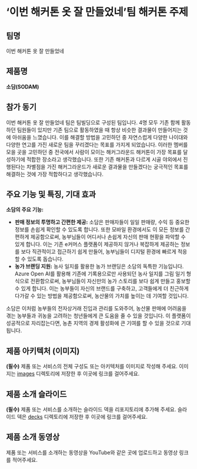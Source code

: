 # ‘이번 해커톤 옷 잘 만들었네’팀 해커톤 주제

## 팀명

이번 해커톤 옷 잘 만들었네

## 제품명

**소담(SODAM)**

## 참가 동기

이번 해커톤 옷 잘 만들었네 팀은 팀빌딩으로 구성된 팀입니다. 4명 모두 기존 함께 활동하던 팀원들이 있지만 기존 팀으로 활동하였을 때 항상 비슷한 결과물이 만들어지는 것에 아쉬움을 느꼈습니다. 이를 해결할 방법을 고민하던 중 자연스럽게 다양한 나이대와 다양한 연고를 가진 새로운 팀을 꾸리겠다는 목표를 가지게 되었습니다. 이러한 멤버를 모을 곳을 고민하던 중 전국에서 사람이 모이는 해커그라운드 해커톤이 가장 목표를 달성하기에 적합한 장소라고 생각했습니다. 또한 기존 해커톤과 다르게 시골 야외에서 진행된다는 차별점을 가진 해커그라운드가 새로운 결과물을 만들겠다는 궁극적인 목표를 해결하는 것에 가장 적합하다고 생각했습니다.

## 주요 기능 및 특징, 기대 효과

**소담의 주요 기능:**
- **판매 정보의 투명하고 간편한 제공:** 소담은 판매자들이 일일 판매량, 수익 등 중요한 정보를 손쉽게 확인할 수 있도록 합니다. 또한 모바일 환경에서도 이 모든 정보를 간편하게 제공함으로써, 농부님들이 어디서나 손쉽게 자신의 판매 현황을 파악할 수 있게 합니다. 이는 기존 e커머스 플랫폼이 제공하지 않거나 복잡하게 제공하는 정보를 보다 직관적이고 접근하기 쉽게 만들어, 농부님들이 디지털 환경에 빠르게 적응할 수 있도록 돕습니다.
- **농가 브랜딩 지원:** 농사 일지를 활용한 농가 브랜딩은 소담의 독특한 기능입니다. Azure Open AI를 활용해 기존에 기록용으로만 사용되던 농사 일지를 그림 일기 형식으로 전환함으로써, 농부님들이 자신만의 농가 스토리를 보다 쉽게 만들고 홍보할 수 있게 합니다. 이는 농부들이 자신의 브랜드를 구축하고, 고객들에게 더 친근하게 다가갈 수 있는 방법을 제공함으로써, 농산물의 가치를 높이는 데 기여할 것입니다.

소담은 이처럼 농부들의 전자상거래 진입과 관리를 도와주어, 농산물 판매에 어려움을 겪는 농부들과 귀농을 고려하는 청년들에게 큰 도움을 줄 수 있을 것입니다. 이 플랫폼이 성공적으로 자리잡는다면, 농촌 지역의 경제 활성화에 큰 기여를 할 수 있을 것으로 기대됩니다.


## 제품 아키텍처 (이미지)

**(필수)** 제품 또는 서비스의 전체 구성도 또는 아키텍처를 이미지로 작성해 주세요. 이미지는 [images](./images) 디렉토리에 저장한 후 이곳에 링크를 걸어주세요.

## 제품 소개 슬라이드

**(필수)** 제품 또는 서비스를 소개하는 슬라이드 덱을 리포지토리에 추가해 주세요. 슬라이드 덱은 [decks](./decks) 디렉토리에 저장한 후 이곳에 링크를 걸어주세요.

## 제품 소개 동영상

제품 또는 서비스를 소개하는 동영상을 YouTube와 같은 곳에 업로드하고 동영상 링크를 적어주세요.

